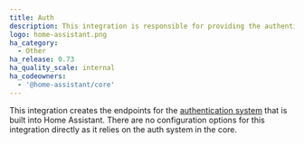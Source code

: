 ```yaml
---
title: Auth
description: This integration is responsible for providing the authentication endpoints.
logo: home-assistant.png
ha_category:
  - Other
ha_release: 0.73
ha_quality_scale: internal
ha_codeowners:
  - '@home-assistant/core'
---
```


This integration creates the endpoints for the [authentication system](/docs/authentication/) that is built into Home Assistant.
There are no configuration options for this integration directly as it relies on the auth system in the core.
